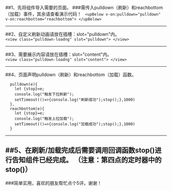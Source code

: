 ##1、先将组件导入需要的页面。
###需传入pulldown（刷新）和reachbottom（加载）事件，其余请查看演示代码！
` <upBelow v-on:pulldown="pulldown" v-on:reachbottom="reachbottom"> </upBelow>`  
************************************
##2、自定义刷新动画请放在插槽：slot="pulldown"内。  
` <view class="pulldown-loadng" slot="pulldown"> </view> `
***************************************************
##3、需要展示内容请放在插槽：slot="content"内。  
` <view class="pulldown-loadng" slot="content"> </view> `
*****************************************
##4、页面声明pulldown（刷新）和reachbottom（加载）函数。 
```
  pulldown(e){
    let {stop}=e;
    console.log("触发下拉刷新");
    setTimeout(()=>{console.log("刷新成功");stop();},1000)
  },
  reachbottom(e){
    let {stop}=e;
    console.log("触发上拉加载");
    setTimeout(()=>{console.log("加载成功");stop();},1000)
  }
``` 
**********************************************
##5、在刷新/加载完成后需要调用回调函数stop()进行告知组件已经完成。  （注意：第四点的定时器中的stop()）
--------------------------------------------
###简单实用，喜欢的朋友帮忙点个5评。谢谢！